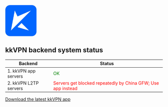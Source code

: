 <img src="kkLogoSmall.PNG" alt="kk Logo" width="100"/>

<!-- ![image](kkLogoSmall.PNG) -->


## kkVPN backend system status<br>  


| Backend | Status | 
| ----------- | ----------- | 
| 1. kkVPN app servers | <font color="green">OK</font>| 
| 2. kkVPN L2TP servers | <font color="red">Servers get blocked repeatedly by China GFW; Use app instead</font> | 
 
[Download the latest kkVPN app](https://github.com/a2z18/web/blob/main/getkk.md)
